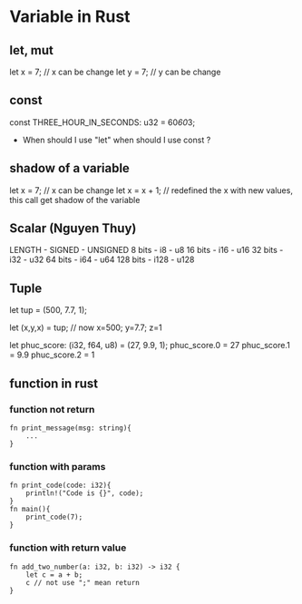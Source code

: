 # Variable in Rust

## let, mut
let x = 7; // x can be change
let y = 7; // y can be change

## const
const THREE_HOUR_IN_SECONDS: u32 = 60*60*3;
- When should I use "let" when should I use const ?

## shadow of a variable
let x = 7; // x can be change
let x = x + 1; // redefined the x with new values, this call get shadow of the variable

## Scalar (Nguyen Thuy)

LENGTH         - SIGNED     - UNSIGNED
8 bits         - i8         - u8
16 bits        - i16        - u16
32 bits        - i32        - u32
64 bits        - i64        - u64
128 bits       - i128       - u128

## Tuple
let tup = (500, 7.7, 1);

let (x,y,x) = tup; // now x=500; y=7.7; z=1

let phuc_score: (i32, f64, u8) = (27, 9.9, 1);
phuc_score.0 = 27
phuc_score.1 = 9.9
phuc_score.2 = 1

## function in rust

### function not return
    fn print_message(msg: string){
        ...
    }

### function with params
    fn print_code(code: i32){
        println!("Code is {}", code);
    }
    fn main(){
        print_code(7);
    }
### function with return value
    fn add_two_number(a: i32, b: i32) -> i32 {
        let c = a + b;
        c // not use ";" mean return
    }
